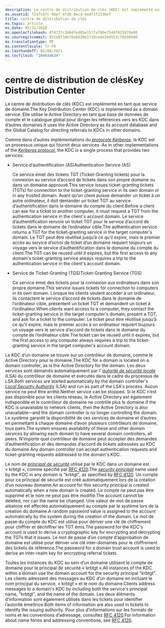 ```yaml
---
description: Le centre de distribution de clés (KDC) est implémenté en tant que service de domaine. Elle utilise le Active Directory en tant que base de données de compte et le catalogue global pour diriger les références vers les KDC dans d’autres domaines.
ms.assetid: f2a7c87c-9be7-4fd8-8ecd-4edf1f2336ef
title: centre de distribution de clés
ms.topic: article
ms.date: 05/31/2018
ms.openlocfilehash: 8f473fc3b84fed05e157fa700e7549f025979a90
ms.sourcegitcommit: 831e8f3db78ab820e1710cede244553c70e50500
ms.translationtype: MT
ms.contentlocale: fr-FR
ms.lasthandoff: 01/08/2021
ms.locfileid: "104034634"
---
```

# <a name="key-distribution-center"></a><span data-ttu-id="3efdd-104">centre de distribution de clés</span><span class="sxs-lookup"><span data-stu-id="3efdd-104">Key Distribution Center</span></span>

<span data-ttu-id="3efdd-105">Le centre de distribution de clés (KDC) est implémenté en tant que service de domaine.</span><span class="sxs-lookup"><span data-stu-id="3efdd-105">The Key Distribution Center (KDC) is implemented as a domain service.</span></span> <span data-ttu-id="3efdd-106">Elle utilise le Active Directory en tant que base de données de compte et le catalogue global pour diriger les références vers les KDC dans d’autres domaines.</span><span class="sxs-lookup"><span data-stu-id="3efdd-106">It uses the Active Directory as its account database and the Global Catalog for directing referrals to KDCs in other domains.</span></span>

<span data-ttu-id="3efdd-107">Comme dans d’autres implémentations du [*protocole Kerberos*](../secgloss/k-gly.md), le KDC est un processus unique qui fournit deux services :</span><span class="sxs-lookup"><span data-stu-id="3efdd-107">As in other implementations of the [*Kerberos protocol*](../secgloss/k-gly.md), the KDC is a single process that provides two services:</span></span>

-   <span data-ttu-id="3efdd-108">Service d’authentification (AS)</span><span class="sxs-lookup"><span data-stu-id="3efdd-108">Authentication Service (AS)</span></span>

    <span data-ttu-id="3efdd-109">Ce service émet des tickets TGT (Ticket-Granting tickets) pour la connexion au service d’accord de tickets dans son propre domaine ou dans un domaine approuvé.</span><span class="sxs-lookup"><span data-stu-id="3efdd-109">This service issues ticket-granting tickets (TGTs) for connection to the ticket-granting service in its own domain or in any trusted domain.</span></span> <span data-ttu-id="3efdd-110">Avant qu’un client puisse demander un ticket à un autre ordinateur, il doit demander un ticket TGT au service d’authentification dans le domaine du compte du client.</span><span class="sxs-lookup"><span data-stu-id="3efdd-110">Before a client can ask for a ticket to another computer, it must request a TGT from the authentication service in the client's account domain.</span></span> <span data-ttu-id="3efdd-111">Le service d’authentification renvoie un ticket TGT pour le service d’accord de tickets dans le domaine de l’ordinateur cible.</span><span class="sxs-lookup"><span data-stu-id="3efdd-111">The authentication service returns a TGT for the ticket-granting service in the target computer's domain.</span></span> <span data-ttu-id="3efdd-112">Le TGT peut être réutilisé jusqu’à ce qu’il expire, mais le premier accès au service d’octroi de ticket d’un domaine requiert toujours un voyage vers le service d’authentification dans le domaine du compte du client.</span><span class="sxs-lookup"><span data-stu-id="3efdd-112">The TGT can be reused until it expires, but the first access to any domain's ticket-granting service always requires a trip to the authentication service in the client's account domain.</span></span>

-   <span data-ttu-id="3efdd-113">Service de Ticket-Granting (TGS)</span><span class="sxs-lookup"><span data-stu-id="3efdd-113">Ticket-Granting Service (TGS)</span></span>

    <span data-ttu-id="3efdd-114">Ce service émet des tickets pour la connexion aux ordinateurs dans son propre domaine.</span><span class="sxs-lookup"><span data-stu-id="3efdd-114">This service issues tickets for connection to computers in its own domain.</span></span> <span data-ttu-id="3efdd-115">Lorsque les clients veulent accéder à un ordinateur, ils contactent le service d’accord de tickets dans le domaine de l’ordinateur cible, présentent un ticket TGT et demandent un ticket à l’ordinateur.</span><span class="sxs-lookup"><span data-stu-id="3efdd-115">When clients want access to a computer, they contact the ticket-granting service in the target computer's domain, present a TGT, and ask for a ticket to the computer.</span></span> <span data-ttu-id="3efdd-116">Le ticket peut être réutilisé jusqu’à ce qu’il expire, mais le premier accès à un ordinateur requiert toujours un voyage vers le service d’accord de tickets dans le domaine du compte de l’ordinateur cible.</span><span class="sxs-lookup"><span data-stu-id="3efdd-116">The ticket can be reused until it expires, but the first access to any computer always requires a trip to the ticket-granting service in the target computer's account domain.</span></span>

<span data-ttu-id="3efdd-117">Le KDC d’un domaine se trouve sur un contrôleur de domaine, comme le Active Directory pour le domaine.</span><span class="sxs-lookup"><span data-stu-id="3efdd-117">The KDC for a domain is located on a domain controller, as is the Active Directory for the domain.</span></span> <span data-ttu-id="3efdd-118">Les deux services sont démarrés automatiquement par l' [*autorité de sécurité locale*](../secgloss/l-gly.md) (LSA) du contrôleur de domaine et exécutés dans le cadre du processus de LSA.</span><span class="sxs-lookup"><span data-stu-id="3efdd-118">Both services are started automatically by the domain controller's [*Local Security Authority*](../secgloss/l-gly.md) (LSA) and run as part of the LSA's process.</span></span> <span data-ttu-id="3efdd-119">Aucun service ne peut être arrêté.</span><span class="sxs-lookup"><span data-stu-id="3efdd-119">Neither service can be stopped.</span></span> <span data-ttu-id="3efdd-120">Si le KDC n’est pas disponible pour les clients réseau, le Active Directory est également indisponible et le contrôleur de domaine ne contrôle plus le domaine.</span><span class="sxs-lookup"><span data-stu-id="3efdd-120">If the KDC is unavailable to network clients, then the Active Directory is also unavailable—and the domain controller is no longer controlling the domain.</span></span> <span data-ttu-id="3efdd-121">Le système garantit la disponibilité de ces services de domaine et d’autres en permettant à chaque domaine d’avoir plusieurs contrôleurs de domaine, tous pairs.</span><span class="sxs-lookup"><span data-stu-id="3efdd-121">The system ensures availability of these and other domain services by allowing each domain to have several domain controllers, all peers.</span></span> <span data-ttu-id="3efdd-122">N’importe quel contrôleur de domaine peut accepter des demandes d’authentification et des demandes d’accord de tickets adressées au KDC du domaine.</span><span class="sxs-lookup"><span data-stu-id="3efdd-122">Any domain controller can accept authentication requests and ticket-granting requests addressed to the domain's KDC.</span></span>

<span data-ttu-id="3efdd-123">Le nom de [*principal de sécurité*](../secgloss/s-gly.md) utilisé par le KDC dans un domaine est « krbtgt », comme spécifié par [RFC 4120](https://www.ietf.org/rfc/rfc4120.txt).</span><span class="sxs-lookup"><span data-stu-id="3efdd-123">The [*security principal*](../secgloss/s-gly.md) name used by the KDC in any domain is "krbtgt", as specified by [RFC 4120](https://www.ietf.org/rfc/rfc4120.txt).</span></span> <span data-ttu-id="3efdd-124">Un compte pour ce principal de sécurité est créé automatiquement lors de la création d’un nouveau domaine.</span><span class="sxs-lookup"><span data-stu-id="3efdd-124">An account for this security principal is created automatically when a new domain is created.</span></span> <span data-ttu-id="3efdd-125">Le compte ne peut pas être supprimé et le nom ne peut pas être modifié.</span><span class="sxs-lookup"><span data-stu-id="3efdd-125">The account cannot be deleted, nor can the name be changed.</span></span> <span data-ttu-id="3efdd-126">Une valeur de mot de passe aléatoire est affectée automatiquement au compte par le système lors de la création du domaine.</span><span class="sxs-lookup"><span data-stu-id="3efdd-126">A random password value is assigned to the account automatically by the system during the creation of the domain.</span></span> <span data-ttu-id="3efdd-127">Le mot de passe du compte du KDC est utilisé pour dériver une clé de chiffrement pour chiffrer et déchiffrer les TGT émis.</span><span class="sxs-lookup"><span data-stu-id="3efdd-127">The password for the KDC's account is used to derive a cryptographic key for encrypting and decrypting the TGTs that it issues.</span></span> <span data-ttu-id="3efdd-128">Le mot de passe d’un compte d’approbation de domaine est utilisé pour dériver une clé inter-domaines pour le chiffrement des tickets de référence.</span><span class="sxs-lookup"><span data-stu-id="3efdd-128">The password for a domain trust account is used to derive an inter-realm key for encrypting referral tickets.</span></span>

<span data-ttu-id="3efdd-129">Toutes les instances du KDC au sein d’un domaine utilisent le compte de domaine pour le principal de sécurité « krbtgt ».</span><span class="sxs-lookup"><span data-stu-id="3efdd-129">All instances of the KDC within a domain use the domain account for the security principal "krbtgt".</span></span> <span data-ttu-id="3efdd-130">Les clients adressent des messages au KDC d’un domaine en incluant le nom principal du service, « krbtgt » et le nom du domaine.</span><span class="sxs-lookup"><span data-stu-id="3efdd-130">Clients address messages to a domain's KDC by including both the service's principal name, "krbtgt", and the name of the domain.</span></span> <span data-ttu-id="3efdd-131">Les deux éléments d’information sont également utilisés dans les tickets pour identifier l’autorité émettrice.</span><span class="sxs-lookup"><span data-stu-id="3efdd-131">Both items of information are also used in tickets to identify the issuing authority.</span></span> <span data-ttu-id="3efdd-132">Pour plus d’informations sur les formats de noms et les conventions d’adressage, consultez [RFC 4120](https://www.ietf.org/rfc/rfc4120.txt).</span><span class="sxs-lookup"><span data-stu-id="3efdd-132">For information about name forms and addressing conventions, see [RFC 4120](https://www.ietf.org/rfc/rfc4120.txt).</span></span>

 

 
